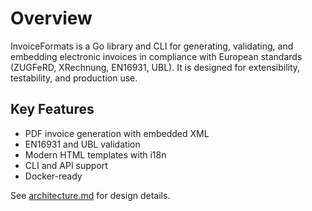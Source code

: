 # Overview

InvoiceFormats is a Go library and CLI for generating, validating, and embedding electronic invoices in compliance with European standards (ZUGFeRD, XRechnung, EN16931, UBL). It is designed for extensibility, testability, and production use.

## Key Features

- PDF invoice generation with embedded XML
- EN16931 and UBL validation
- Modern HTML templates with i18n
- CLI and API support
- Docker-ready

See [architecture.md](architecture.md) for design details.
